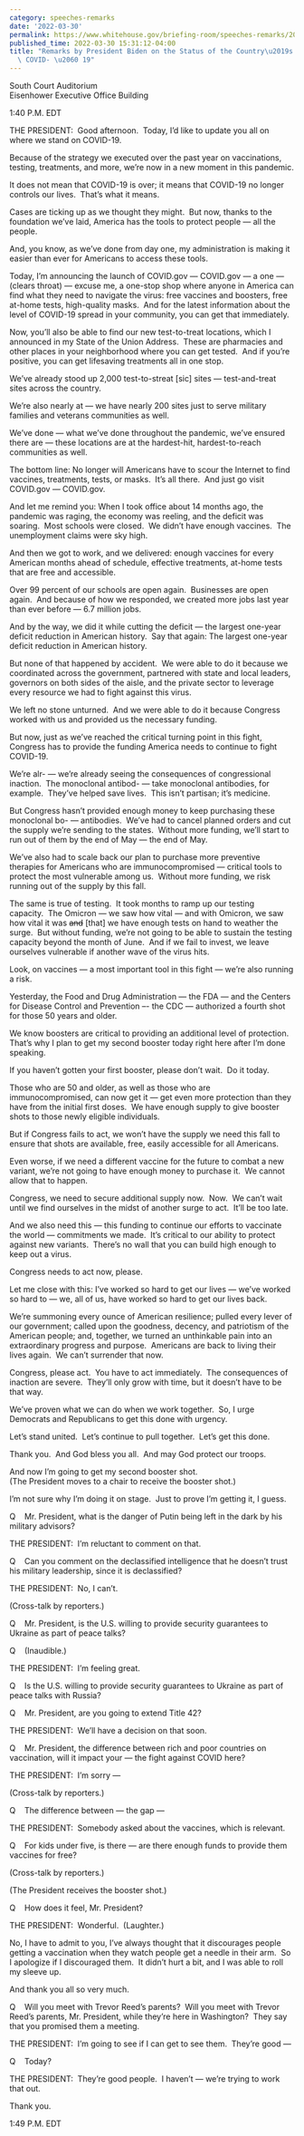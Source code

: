 ```yaml
---
category: speeches-remarks
date: '2022-03-30'
permalink: https://www.whitehouse.gov/briefing-room/speeches-remarks/2022/03/30/remarks-by-president-biden-on-the-status-of-the-countrys-fight-against-covid-19/
published_time: 2022-03-30 15:31:12-04:00
title: "Remarks by President Biden on the Status of the Country\u2019s Fight Against\
  \ COVID- \u2060 19"
---
```

 
South Court Auditorium  
Eisenhower Executive Office Building

1:40 P.M. EDT  
  
THE PRESIDENT:  Good afternoon.  Today, I’d like to update you all on
where we stand on COVID-19.   
  
Because of the strategy we executed over the past year on vaccinations,
testing, treatments, and more, we’re now in a new moment in this
pandemic.  
  
It does not mean that COVID-19 is over; it means that COVID-19 no longer
controls our lives.  That’s what it means.   
  
Cases are ticking up as we thought they might.  But now, thanks to the
foundation we’ve laid, America has the tools to protect people — all the
people.  
  
And, you know, as we’ve done from day one, my administration is making
it easier than ever for Americans to access these tools.  
  
Today, I’m announcing the launch of COVID.gov — COVID.gov — a one —
(clears throat) — excuse me, a one-stop shop where anyone in America can
find what they need to navigate the virus: free vaccines and boosters,
free at-home tests, high-quality masks.  And for the latest information
about the level of COVID-19 spread in your community, you can get that
immediately.  
  
Now, you’ll also be able to find our new test-to-treat locations, which
I announced in my State of the Union Address.  These are pharmacies and
other places in your neighborhood where you can get tested.  And if
you’re positive, you can get lifesaving treatments all in one stop.  
  
We’ve already stood up 2,000 test-to-streat \[sic\] sites —
test-and-treat sites across the country.  
  
We’re also nearly at — we have nearly 200 sites just to serve military
families and veterans communities as well.

We’ve done — what we’ve done throughout the pandemic, we’ve ensured
there are — these locations are at the hardest-hit, hardest-to-reach
communities as well.  
  
The bottom line: No longer will Americans have to scour the Internet to
find vaccines, treatments, tests, or masks.  It’s all there.  And just
go visit COVID.gov — COVID.gov.    
  
And let me remind you: When I took office about 14 months ago, the
pandemic was raging, the economy was reeling, and the deficit was
soaring.  Most schools were closed.  We didn’t have enough vaccines. 
The unemployment claims were sky high.   
  
And then we got to work, and we delivered: enough vaccines for every
American months ahead of schedule, effective treatments, at-home tests
that are free and accessible.  
  
Over 99 percent of our schools are open again.  Businesses are open
again.  And because of how we responded, we created more jobs last year
than ever before — 6.7 million jobs.  
  
And by the way, we did it while cutting the deficit — the largest
one-year deficit reduction in American history.  Say that again: The
largest one-year deficit reduction in American history.   
  
But none of that happened by accident.  We were able to do it because we
coordinated across the government, partnered with state and local
leaders, governors on both sides of the aisle, and the private sector to
leverage every resource we had to fight against this virus.  
  
We left no stone unturned.  And we were able to do it because Congress
worked with us and provided us the necessary funding.  
  
But now, just as we’ve reached the critical turning point in this fight,
Congress has to provide the funding America needs to continue to fight
COVID-19.  
  
We’re alr- — we’re already seeing the consequences of congressional
inaction.  The monoclonal antibod- — take monoclonal antibodies, for
example.  They’ve helped save lives.  This isn’t partisan; it’s
medicine.  
  
But Congress hasn’t provided enough money to keep purchasing these
monoclonal bo- — antibodies.  We’ve had to cancel planned orders and cut
the supply we’re sending to the states.  Without more funding, we’ll
start to run out of them by the end of May — the end of May.  
  
We’ve also had to scale back our plan to purchase more preventive
therapies for Americans who are immunocompromised — critical tools to
protect the most vulnerable among us.  Without more funding, we risk
running out of the supply by this fall.  
  
The same is true of testing.  It took months to ramp up our testing
capacity.  The Omicron — we saw how vital — and with Omicron, we saw how
vital it was <s>and</s> \[that\] we have enough tests on hand to weather
the surge.  But without funding, we’re not going to be able to sustain
the testing capacity beyond the month of June.  And if we fail to
invest, we leave ourselves vulnerable if another wave of the virus
hits.  
  
Look, on vaccines — a most important tool in this fight — we’re also
running a risk.  
  
Yesterday, the Food and Drug Administration — the FDA — and the Centers
for Disease Control and Prevention –- the CDC — authorized a fourth shot
for those 50 years and older.  
  
We know boosters are critical to providing an additional level of
protection.  That’s why I plan to get my second booster today right here
after I’m done speaking.  
  
If you haven’t gotten your first booster, please don’t wait.  Do it
today.  
  
Those who are 50 and older, as well as those who are immunocompromised,
can now get it — get even more protection than they have from the
initial first doses.  We have enough supply to give booster shots to
those newly eligible individuals.  
  
But if Congress fails to act, we won’t have the supply we need this fall
to ensure that shots are available, free, easily accessible for all
Americans.  
  
Even worse, if we need a different vaccine for the future to combat a
new variant, we’re not going to have enough money to purchase it.  We
cannot allow that to happen.

Congress, we need to secure additional supply now.  Now.  We can’t wait
until we find ourselves in the midst of another surge to act.  It’ll be
too late.  
  
And we also need this — this funding to continue our efforts to
vaccinate the world — commitments we made.  It’s critical to our ability
to protect against new variants.  There’s no wall that you can build
high enough to keep out a virus.  
  
Congress needs to act now, please.  
  
Let me close with this: I’ve worked so hard to get our lives — we’ve
worked so hard to — we, all of us, have worked so hard to get our lives
back.    
  
We’re summoning every ounce of American resilience; pulled every lever
of our government; called upon the goodness, decency, and patriotism of
the American people; and, together, we turned an unthinkable pain into
an extraordinary progress and purpose.  Americans are back to living
their lives again.  We can’t surrender that now.   
  
Congress, please act.  You have to act immediately.  The consequences of
inaction are severe.  They’ll only grow with time, but it doesn’t have
to be that way.

We’ve proven what we can do when we work together.  So, I urge Democrats
and Republicans to get this done with urgency.  
  
Let’s stand united.  Let’s continue to pull together.  Let’s get this
done.  
  
Thank you.  And God bless you all.  And may God protect our troops.  
  
And now I’m going to get my second booster shot.  
(The President moves to a chair to receive the booster shot.)  
  
I’m not sure why I’m doing it on stage.  Just to prove I’m getting it, I
guess.  
  
Q    Mr. President, what is the danger of Putin being left in the dark
by his military advisors?  
  
THE PRESIDENT:  I’m reluctant to comment on that.  
  
Q    Can you comment on the declassified intelligence that he doesn’t
trust his military leadership, since it is declassified?  
  
THE PRESIDENT:  No, I can’t.  
  
(Cross-talk by reporters.)  
  
Q    Mr. President, is the U.S. willing to provide security guarantees
to Ukraine as part of peace talks?  
  
Q    (Inaudible.)  
  
THE PRESIDENT:  I’m feeling great.  
  
Q    Is the U.S. willing to provide security guarantees to Ukraine as
part of peace talks with Russia?  
  
Q    Mr. President, are you going to extend Title 42?  
  
THE PRESIDENT:  We’ll have a decision on that soon.  
  
Q    Mr. President, the difference between rich and poor countries on
vaccination, will it impact your — the fight against COVID here?  
  
THE PRESIDENT:  I’m sorry —  
  
(Cross-talk by reporters.)  
  
Q    The difference between — the gap —  
  
THE PRESIDENT:  Somebody asked about the vaccines, which is relevant.  
  
Q    For kids under five, is there — are there enough funds to provide
them vaccines for free?  
  
(Cross-talk by reporters.)  
  
(The President receives the booster shot.)  
  
Q    How does it feel, Mr. President?  
  
THE PRESIDENT:  Wonderful.  (Laughter.)  
  
No, I have to admit to you, I’ve always thought that it discourages
people getting a vaccination when they watch people get a needle in
their arm.  So I apologize if I discouraged them.  It didn’t hurt a bit,
and I was able to roll my sleeve up.  
  
And thank you all so very much.  
  
Q    Will you meet with Trevor Reed’s parents?  Will you meet with
Trevor Reed’s parents, Mr. President, while they’re here in Washington? 
They say that you promised them a meeting.  
  
THE PRESIDENT:  I’m going to see if I can get to see them.  They’re good
—  
  
Q    Today?  
  
THE PRESIDENT:  They’re good people.  I haven’t — we’re trying to work
that out.  
  
Thank you.  
  
1:49 P.M. EDT
